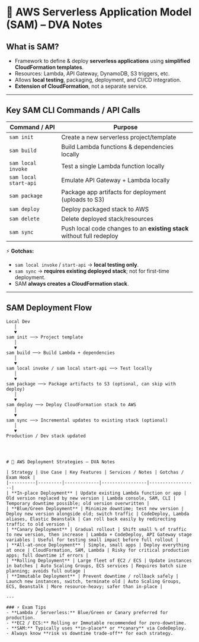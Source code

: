 # 🔹 AWS Serverless Application Model (SAM) – DVA Notes

## What is SAM?
- Framework to define & deploy **serverless applications** using **simplified CloudFormation templates**.
- Resources: Lambda, API Gateway, DynamoDB, S3 triggers, etc.
- Allows **local testing**, packaging, deployment, and CI/CD integration.
- **Extension of CloudFormation**, not a separate service.

---

## Key SAM CLI Commands / API Calls

| Command / API | Purpose |
|---------------|---------|
| `sam init` | Create a new serverless project/template |
| `sam build` | Build Lambda functions & dependencies locally |
| `sam local invoke` | Test a single Lambda function locally |
| `sam local start-api` | Emulate API Gateway + Lambda locally |
| `sam package` | Package app artifacts for deployment (uploads to S3) |
| `sam deploy` | Deploy packaged stack to AWS |
| `sam delete` | Delete deployed stack/resources |
| `sam sync` | Push local code changes to an **existing stack** without full redeploy |

⚡ **Gotchas:**
- `sam local invoke` / `start-api` → **local testing only**.  
- `sam sync` → **requires existing deployed stack**; not for first-time deployment.  
- SAM **always creates a CloudFormation stack**.

---

## SAM Deployment Flow

```text
Local Dev
   │
   ▼
sam init ──> Project template
   │
   ▼
sam build ──> Build Lambda + dependencies
   │
   ▼
sam local invoke / sam local start-api ──> Test locally
   │
   ▼
sam package ──> Package artifacts to S3 (optional, can skip with deploy)
   │
   ▼
sam deploy ──> Deploy CloudFormation stack to AWS
   │
   ▼
sam sync ──> Incremental updates to existing stack (optional)
   │
   ▼
Production / Dev stack updated




# 🔹 AWS Deployment Strategies – DVA Notes

| Strategy | Use Case | Key Features | Services / Notes | Gotchas / Exam Hook |
|----------|---------|-------------|-----------------|------------------|
| **In-place Deployment** | Update existing Lambda function or app | Old version replaced by new version | Lambda console, SAM, CLI | Temporary downtime possible; old version overwritten |
| **Blue/Green Deployment** | Minimize downtime; test new version | Deploy new version alongside old; switch traffic | CodeDeploy, Lambda aliases, Elastic Beanstalk | Can roll back easily by redirecting traffic to old version |
| **Canary Deployment** | Gradual rollout | Shift small % of traffic to new version, then increase | Lambda + CodeDeploy, API Gateway stage variables | Useful for testing small impact before full rollout |
| **All-at-once Deployment** | Simple, small apps | Deploy everything at once | CloudFormation, SAM, Lambda | Risky for critical production apps; full downtime if errors |
| **Rolling Deployment** | Large fleet of EC2 / ECS | Update instances in batches | Auto Scaling Groups, ECS services | Requires batch size planning; avoids full outage |
| **Immutable Deployment** | Prevent downtime / rollback safely | Launch new instances, switch, terminate old | Auto Scaling Groups, ECS, Beanstalk | More resource-heavy; safer than in-place |

---

### ⚡ Exam Tips
- **Lambda / Serverless:** Blue/Green or Canary preferred for production.  
- **EC2 / ECS:** Rolling or Immutable recommended for zero-downtime.  
- **SAM:** Typically uses **in-place** or **canary** via CodeDeploy.  
- Always know **risk vs downtime trade-off** for each strategy.

